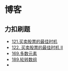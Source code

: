# 博客

## 力扣刷题
* [121.买卖股票的最佳时机](./_posts/2024-10-30-121.买卖股票的最佳时机.md)
* [122. 买卖股票的最佳时机 II](./_posts/2024-10-31-122.买卖股票的最佳时机2.md)
* [169.多数元素](./_posts/2024-10-28-169.多数元素.md)
* [189.轮转数组](./_posts/2024-10-27-189.轮转数组.md)
* 
